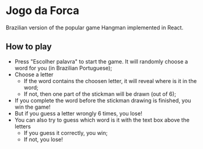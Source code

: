 # Jogo da Forca

Brazilian version of the popular game Hangman implemented in React.

## How to play

- Press "Escolher palavra" to start the game. It will randomly choose a word for you (in Brazilian Portuguese);
- Choose a letter
  - If the word contains the choosen letter, it will reveal where is it in the word;
  - If not, then one part of the stickman will be drawn (out of 6);
- If you complete the word before the stickman drawing is finished, you win the game!
- But if you guess a letter wrongly 6 times, you lose!
- You can also try to guess which word is it with the text box above the letters
  - If you guess it correctly, you win;
  - If not, you lose!
